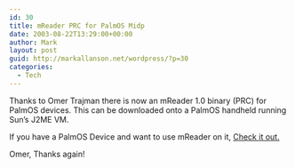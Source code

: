 ```yaml
---
id: 30
title: mReader PRC for PalmOS Midp
date: 2003-08-22T13:29:00+00:00
author: Mark
layout: post
guid: http://markallanson.net/wordpress/?p=30
categories:
  - Tech
---
```

Thanks to Omer Trajman there is now an mReader 1.0 binary (PRC) for PalmOS devices. This can be downloaded onto a PalmOS handheld running Sun&#8217;s J2ME VM.

If you have a PalmOS Device and want to use mReader on it, [Check it out.](http://www.webwriting.com/java/mReader/mReader.html)

Omer, Thanks again!